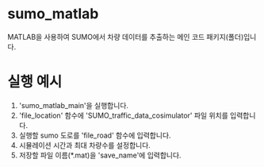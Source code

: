 # sumo_matlab
MATLAB을 사용하여 SUMO에서 차량 데이터를 추출하는 메인 코드 패키지(폴더)입니다.

# 실행 예시
1. 'sumo_matlab_main'을 실행합니다. </br>
2. 'file_location' 함수에 'SUMO_traffic_data_cosimulator' 파일 위치를 입력합니다.</br>
3. 실행할 sumo 도로를 'file_road' 함수에 입력합니다.</br>
4. 시뮬레이션 시간과 최대 차량수를 설정합니다.</br>
5. 저장할 파일 이름(*.mat)을 'save_name'에 입력합니다.

